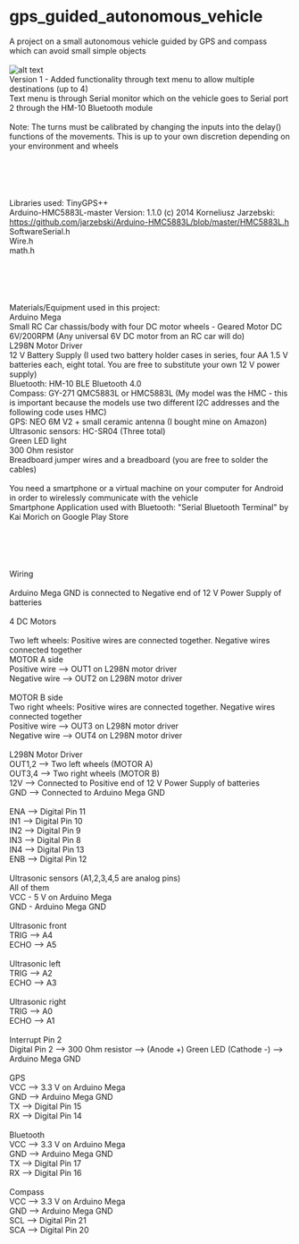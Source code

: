 # gps_guided_autonomous_vehicle
A project on a small autonomous vehicle guided by GPS and compass which can avoid small simple objects<br />
<br />
![alt text](https://github.com/jibjab1337/gps_guided_autonomous_vehicle/blob/main/Final%20design.jpg)
<br />
Version 1 - Added functionality through text menu to allow multiple destinations (up to 4)<br />
Text menu is through Serial monitor which on the vehicle goes to Serial port 2 through the HM-10 Bluetooth module<br />
<br />
Note: The turns must be calibrated by changing the inputs into the delay() functions of the movements. This is up to your own discretion depending on your environment and wheels<br />
<br />
<br />
<br />
<br />
<br />
Libraries used:
TinyGPS++ <br />
Arduino-HMC5883L-master Version: 1.1.0 (c) 2014 Korneliusz Jarzebski: https://github.com/jarzebski/Arduino-HMC5883L/blob/master/HMC5883L.h<br />
SoftwareSerial.h<br />
Wire.h<br />
math.h<br />
<br />
<br />
<br />
<br />
<br />
Materials/Equipment used in this project:<br />
Arduino Mega<br />
Small RC Car chassis/body with four DC motor wheels - Geared Motor DC 6V/200RPM (Any universal 6V DC motor from an RC car will do)<br />
L298N Motor Driver<br />
12 V Battery Supply (I used two battery holder cases in series, four AA 1.5 V batteries each, eight total. You are free to substitute your own 12 V power supply)<br />
Bluetooth: HM-10 BLE Bluetooth 4.0<br />
Compass: GY-271 QMC5883L or HMC5883L (My model was the HMC - this is important because the models use two different I2C addresses and the following code uses HMC)<br />
GPS: NEO 6M V2 + small ceramic antenna (I bought mine on Amazon)<br />
Ultrasonic sensors: HC-SR04 (Three total)<br />
Green LED light<br />
300 Ohm resistor<br />
Breadboard jumper wires and a breadboard (you are free to solder the cables)<br />
<br />
You need a smartphone or a virtual machine on your computer for Android in order to wirelessly communicate with the vehicle<br />
Smartphone Application used with Bluetooth: "Serial Bluetooth Terminal" by Kai Morich on Google Play Store<br />
<br />
<br />
<br />
<br />
<br />
Wiring<br />
<br />
Arduino Mega GND is connected to Negative end of 12 V Power Supply of batteries<br />
<br />
4 DC Motors<br />
<br />
Two left wheels: Positive wires are connected together. Negative wires connected together<br />
MOTOR A side<br />
Positive wire --> OUT1 on L298N motor driver<br />
Negative wire --> OUT2 on L298N motor driver<br />
<br />
MOTOR B side<br />
Two right wheels: Positive wires are connected together. Negative wires connected together<br />
Positive wire --> OUT3 on L298N motor driver<br />
Negative wire --> OUT4 on L298N motor driver<br />
<br />
L298N Motor Driver<br />
OUT1,2 --> Two left wheels (MOTOR A)<br />
OUT3,4 --> Two right wheels (MOTOR B)<br />
12V --> Connected to Positive end of 12 V Power Supply of batteries<br />
GND --> Connected to Arduino Mega GND<br />
<br />
ENA --> Digital Pin 11<br />
IN1 --> Digital Pin 10<br />
IN2 --> Digital Pin 9<br />
IN3 --> Digital Pin 8<br />
IN4 --> Digital Pin 13<br />
ENB --> Digital Pin 12<br />
<br />
Ultrasonic sensors (A1,2,3,4,5 are analog pins)<br />
    All of them<br />
VCC - 5 V on Arduino Mega<br />
GND - Arduino Mega GND<br />
<br />
Ultrasonic front<br />
TRIG --> A4<br />
ECHO --> A5<br />
<br />
Ultrasonic left<br />
TRIG --> A2<br />
ECHO --> A3<br />
<br />
Ultrasonic right<br />
TRIG --> A0<br />
ECHO --> A1<br />
<br />
Interrupt Pin 2<br />
Digital Pin 2 --> 300 Ohm resistor --> (Anode +) Green LED (Cathode -) --> Arduino Mega GND<br />
<br />
GPS<br />
VCC --> 3.3 V on Arduino Mega<br />
GND --> Arduino Mega GND<br />
TX --> Digital Pin 15 <br />
RX --> Digital Pin 14<br />
<br />
Bluetooth<br />
VCC --> 3.3 V on Arduino Mega<br />
GND --> Arduino Mega GND<br />
TX --> Digital Pin 17<br />
RX --> Digital Pin 16<br />
<br />
Compass<br />
VCC --> 3.3 V on Arduino Mega<br />
GND --> Arduino Mega GND<br />
SCL --> Digital Pin 21<br />
SCA --> Digital Pin 20<br />
<br />

